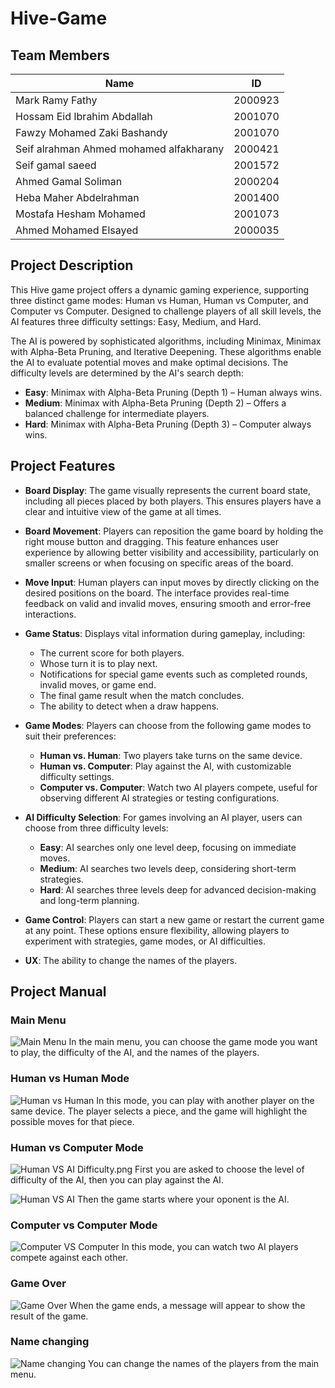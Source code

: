 # Hive-Game

## Team Members

| Name                                    | ID      |
|-----------------------------------------|---------|
| Mark Ramy Fathy                         | 2000923 |
| Hossam Eid Ibrahim Abdallah             | 2001070 |
| Fawzy Mohamed Zaki Bashandy             | 2001070 |
| Seif alrahman Ahmed mohamed alfakharany | 2000421 |
| Seif gamal saeed                        | 2001572 |
| Ahmed Gamal Soliman                     | 2000204 |
| Heba Maher Abdelrahman                  | 2001400 |
| Mostafa Hesham Mohamed                  | 2001073 |
| Ahmed Mohamed Elsayed                    | 2000035 |

## Project Description
This Hive game project offers a dynamic gaming experience, supporting three distinct game modes: Human vs Human, Human vs Computer, and Computer vs Computer. Designed to challenge players of all skill levels, the AI features three difficulty settings: Easy, Medium, and Hard.

The AI is powered by sophisticated algorithms, including Minimax, Minimax with Alpha-Beta Pruning, and Iterative Deepening. These algorithms enable the AI to evaluate potential moves and make optimal decisions. The difficulty levels are determined by the AI's search depth:

- **Easy**: Minimax with Alpha-Beta Pruning (Depth 1) – Human always wins.
- **Medium**: Minimax with Alpha-Beta Pruning (Depth 2) – Offers a balanced challenge for intermediate players.
- **Hard**: Minimax with Alpha-Beta Pruning (Depth 3) – Computer always wins.

## Project Features
- **Board Display**: The game visually represents the current board state, including all pieces placed by both players. This ensures players have a clear and intuitive view of the game at all times.


- **Board Movement**: Players can reposition the game board by holding the right mouse button and dragging. This feature enhances user experience by allowing better visibility and accessibility, particularly on smaller screens or when focusing on specific areas of the board.


- **Move Input**: Human players can input moves by directly clicking on the desired positions on the board. The interface provides real-time feedback on valid and invalid moves, ensuring smooth and error-free interactions.


- **Game Status**: Displays vital information during gameplay, including:
  - The current score for both players.
  - Whose turn it is to play next.
  - Notifications for special game events such as completed rounds, invalid moves, or game end.
  - The final game result when the match concludes.
  - The ability to detect when a draw happens.

    
- **Game Modes**: Players can choose from the following game modes to suit their preferences:
  - **Human vs. Human**: Two players take turns on the same device.
  - **Human vs. Computer**: Play against the AI, with customizable difficulty settings.
  - **Computer vs. Computer**: Watch two AI players compete, useful for observing different AI strategies or testing configurations.


- **AI Difficulty Selection**: For games involving an AI player, users can choose from three difficulty levels:
  - **Easy**: AI searches only one level deep, focusing on immediate moves.
  - **Medium**: AI searches two levels deep, considering short-term strategies.
  - **Hard**: AI searches three levels deep for advanced decision-making and long-term planning.

    
- **Game Control**: Players can start a new game or restart the current game at any point. These options ensure flexibility, allowing players to experiment with strategies, game modes, or AI difficulties.


- **UX**: The ability to change the names of the players.

## Project Manual
### Main Menu
![Main Menu](Readme_images/img.png)
In the main menu, you can choose the game mode you want to play, the difficulty of the AI, and the names of the players.


### Human vs Human Mode
![Human vs Human](Readme_images/Human%20VS%20Human.png)
In this mode, you can play with another player on the same device. The player selects a piece, and the game will highlight the possible moves for that piece.


### Human vs Computer Mode
![Human VS AI Difficulty.png](Readme_images%2FHuman%20VS%20AI%20Difficulty.png)
First you are asked to choose the level of difficulty of the AI, then you can play against the AI. 

![Human VS AI](Readme_images/Human%20VS%20AI.png)
Then the game starts where your oponent is the AI. 


### Computer vs Computer Mode
![Computer VS Computer](Readme_images/computer%20v%20computer.png)
In this mode, you can watch two AI players compete against each other.



### Game Over
![Game Over](Readme_images/lose%20screen.png)
When the game ends, a message will appear to show the result of the game.

### Name changing
![Name changing](Readme_images/Name%20change.png)
You can change the names of the players from the main menu.
